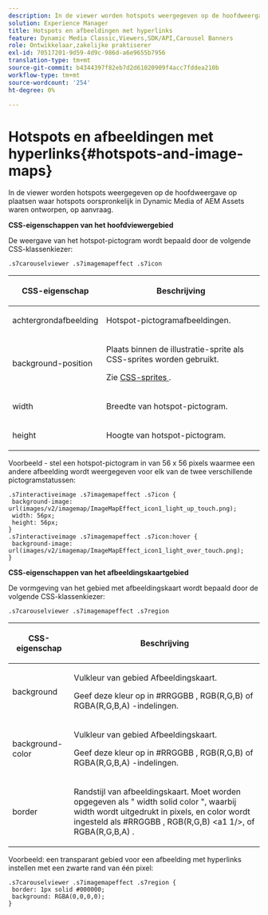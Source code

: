 ```yaml
---
description: In de viewer worden hotspots weergegeven op de hoofdweergave op plaatsen waar hotspots oorspronkelijk in Dynamic Media of AEM Assets waren ontworpen, op aanvraag.
solution: Experience Manager
title: Hotspots en afbeeldingen met hyperlinks
feature: Dynamic Media Classic,Viewers,SDK/API,Carousel Banners
role: Ontwikkelaar,zakelijke praktiserer
exl-id: 70517201-9d59-4d9c-986d-a6e9655b7956
translation-type: tm+mt
source-git-commit: b4344397f82eb7d2d61020909f4acc7fddea210b
workflow-type: tm+mt
source-wordcount: '254'
ht-degree: 0%

---
```


# Hotspots en afbeeldingen met hyperlinks{#hotspots-and-image-maps}

In de viewer worden hotspots weergegeven op de hoofdweergave op plaatsen waar hotspots oorspronkelijk in Dynamic Media of AEM Assets waren ontworpen, op aanvraag.

<!--<a id="section_061E550C1C1D4DB2BD663A898895B38C"></a>-->

**CSS-eigenschappen van het hoofdviewergebied**

De weergave van het hotspot-pictogram wordt bepaald door de volgende CSS-klassenkiezer:

```
.s7carouselviewer .s7imagemapeffect .s7icon
```

<table id="table_94EE3F5BBE4547C0B4943471CEE7EDE4"> 
 <thead> 
  <tr> 
   <th colname="col1" class="entry"> <p> CSS-eigenschap </p> </th> 
   <th colname="col2" class="entry"> <p>Beschrijving </p> </th> 
  </tr> 
 </thead>
 <tbody> 
  <tr> 
   <td colname="col1"> <p> <span class="codeph"> achtergrondafbeelding  </span> </p> </td> 
   <td colname="col2"> <p>Hotspot-pictogramafbeeldingen. </p> </td> 
  </tr> 
  <tr> 
   <td colname="col1"> <p> <span class="codeph"> background-position  </span> </p> </td> 
   <td colname="col2"> <p>Plaats binnen de illustratie-sprite als CSS-sprites worden gebruikt. </p> <p>Zie <a href="../../../c-html5-aem-asset-viewers/c-html5-aem-interactive-images/c-html5-aem-interactive-image-customizingviewer/c-html5-aem-interactive-image-customizingviewer.md#section-9b6d8d601cb441d08214dada7bb4eddc" format="dita" scope="local"> CSS-sprites </a>. </p> </td> 
  </tr> 
  <tr> 
   <td colname="col1"> <p> <span class="codeph"> width </span> </p> </td> 
   <td colname="col2"> <p>Breedte van hotspot-pictogram. </p> </td> 
  </tr> 
  <tr> 
   <td colname="col1"> <p> <span class="codeph"> height  </span> </p> </td> 
   <td colname="col2"> <p>Hoogte van hotspot-pictogram. </p> </td> 
  </tr> 
 </tbody> 
</table>

Voorbeeld - stel een hotspot-pictogram in van 56 x 56 pixels waarmee een andere afbeelding wordt weergegeven voor elk van de twee verschillende pictogramstatussen:

```
.s7interactiveimage .s7imagemapeffect .s7icon { 
 background-image: url(images/v2/imagemap/ImageMapEffect_icon1_light_up_touch.png); 
 width: 56px; 
 height: 56px; 
} 
.s7interactiveimage .s7imagemapeffect .s7icon:hover { 
 background-image: url(images/v2/imagemap/ImageMapEffect_icon1_light_over_touch.png); 
}
```

<!--<a id="section_26D0B8444D1F42D493793FF54968C0B9"></a>-->

**CSS-eigenschappen van het afbeeldingskaartgebied**

De vormgeving van het gebied met afbeeldingskaart wordt bepaald door de volgende CSS-klassenkiezer:

`.s7carouselviewer .s7imagemapeffect .s7region`

<table id="table_DAE7A78AA4A74DC78B2D94F29E8E236B"> 
 <thead> 
  <tr> 
   <th colname="col1" class="entry"> <p> CSS-eigenschap </p> </th> 
   <th colname="col2" class="entry"> <p>Beschrijving </p> </th> 
  </tr> 
 </thead>
 <tbody> 
  <tr> 
   <td colname="col1"> <p> <span class="codeph"> background  </span> </p> </td> 
   <td colname="col2"> <p>Vulkleur van gebied Afbeeldingskaart. </p> <p>Geef deze kleur op in <span class="codeph"> #RRGGBB </span>, <span class="codeph"> RGB(R,G,B) </span> of <span class="codeph"> RGBA(R,G,B,A) </span>-indelingen. </p> </td> 
  </tr> 
  <tr> 
   <td colname="col1"> <p> <span class="codeph"> background-color  </span> </p> </td> 
   <td colname="col2"> <p>Vulkleur van gebied Afbeeldingskaart. </p> <p>Geef deze kleur op in <span class="codeph"> #RRGGBB </span>, <span class="codeph"> RGB(R,G,B) </span> of <span class="codeph"> RGBA(R,G,B,A) </span>-indelingen. </p> </td> 
  </tr> 
  <tr> 
   <td colname="col1"> <p> <span class="codeph"> border  </span> </p> </td> 
   <td colname="col2"> <p> Randstijl van afbeeldingskaart. Moet worden opgegeven als " <span class="codeph"> width </span> <span class="codeph"> solid color </span>", waarbij <span class="codeph"> width </span> wordt uitgedrukt in pixels, en <span class="codeph"> color </span> wordt ingesteld als <span class="codeph"> #RRGGBB </span>, <span class="codeph"> RGB(R,G,B) &lt;a1 1/&gt;, of <span class="codeph"> RGBA(R,G,B,A) </span>.</span> </p> </td> 
  </tr> 
 </tbody> 
</table>

Voorbeeld: een transparant gebied voor een afbeelding met hyperlinks instellen met een zwarte rand van één pixel:

```
.s7carouselviewer .s7imagemapeffect .s7region { 
 border: 1px solid #000000; 
 background: RGBA(0,0,0,0);  
}
```
